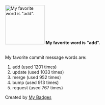 <img src="https://my-badges.github.io/my-badges/favorite-word.png" alt="My favorite word is &quot;add&quot;." title="My favorite word is &quot;add&quot;." width="128">
<strong>My favorite word is &quot;add&quot;.</strong>
<br><br>

My favorite commit message words are:

1. add (used 1201 times)
2. update (used 1033 times)
3. merge (used 952 times)
4. bump (used 913 times)
5. request (used 767 times)


Created by <a href="https://github.com/my-badges/my-badges">My Badges</a>